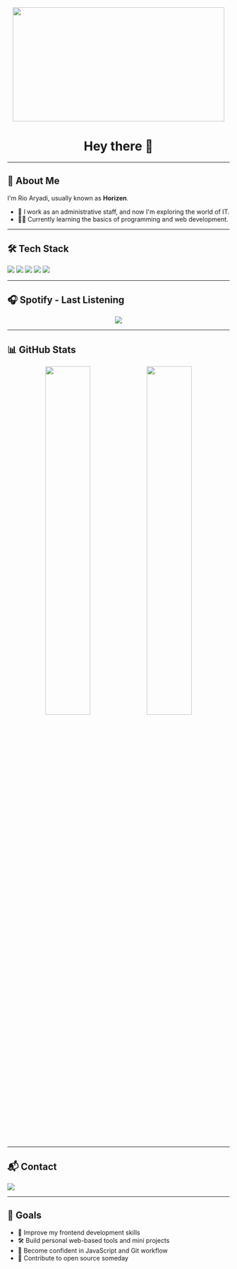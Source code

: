 <div align="center">
  <img width="480" height="259" src="https://media4.giphy.com/media/v1.Y2lkPTc5MGI3NjExc3g0a2JqejVnN3JmbWpnM3Q4Y2lwa2RtbWRyeHg3a2duMjl4NW5iYiZlcD12MV9pbnRlcm5hbF9naWZfYnlfaWQmY3Q9Zw/NnMH7LDpZTPZS/giphy.gif" />
</div>

<h1 align="center">Hey there 👋</h1>

<hr>

<h2>🧍 About Me</h2>
<p>I'm Rio Aryadi, usually known as <strong>Horizen</strong>.</p>

<ul>
  <li>💼 I work as an administrative staff, and now I'm exploring the world of IT.</li>
  <li>👨‍💻 Currently learning the basics of programming and web development.</li>
</ul>

<hr>

<h2>🛠️ Tech Stack</h2>

<p>
  <img src="https://img.shields.io/badge/HTML5-E34F26?style=flat-square&logo=html5&logoColor=white" />
  <img src="https://img.shields.io/badge/CSS3-1572B6?style=flat-square&logo=css3&logoColor=white" />
  <img src="https://img.shields.io/badge/JavaScript-F7DF1E?style=flat-square&logo=javascript&logoColor=black" />
  <img src="https://img.shields.io/badge/Git-F05032?style=flat-square&logo=git&logoColor=white" />
  <img src="https://img.shields.io/badge/VSCode-007ACC?style=flat-square&logo=visual-studio-code&logoColor=white" />
</p>

<hr>

<h2>🎧 Spotify - Last Listening</h2>

<p align="center">
  <img src="https://spotify-github-profile.kittinanx.com/api/view.svg?uid=31uu4mv3z7tx6haeu3pz3xz7vonm&cover_image=true&theme=natemoo-re&show_offline=false&background_color=121212&interchange=true&bar_color=53b14f&bar_color_cover=false" />
</p>

<hr>

<h2>📊 GitHub Stats</h2>

<p align="center">
  <img src="https://github-readme-stats.vercel.app/api?username=Rioaryadii&show_icons=true&theme=github_dark" width="45%" />
  <img src="https://github-readme-stats.vercel.app/api/top-langs/?username=Rioaryadii&layout=compact&theme=github_dark" width="45%" />
</p>

<hr>

<h2>📬 Contact</h2>
<p>
  <a href="https://instagram.com/rioaryadii_19" target="_blank">
    <img src="https://img.shields.io/badge/@rioaryadii__19-E4405F?style=flat-square&logo=instagram&logoColor=white" />
  </a>
</p>

<hr>

<h2>🎯 Goals</h2>
<ul>
  <li>🌱 Improve my frontend development skills</li>
  <li>🛠️ Build personal web-based tools and mini projects</li>
  <li>🚀 Become confident in JavaScript and Git workflow</li>
  <li>🤝 Contribute to open source someday</li>
</ul>
